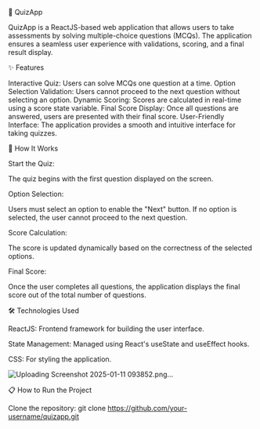 🎯 QuizApp

QuizApp is a ReactJS-based web application that allows users to take assessments by solving multiple-choice questions (MCQs). The application ensures a seamless user experience with validations, scoring, and a final result display.

✨ Features

Interactive Quiz:
Users can solve MCQs one question at a time.
Option Selection Validation:
Users cannot proceed to the next question without selecting an option.
Dynamic Scoring:
Scores are calculated in real-time using a score state variable.
Final Score Display:
Once all questions are answered, users are presented with their final score.
User-Friendly Interface: 
The application provides a smooth and intuitive interface for taking quizzes.

🚀 How It Works

Start the Quiz:

The quiz begins with the first question displayed on the screen.

Option Selection:

Users must select an option to enable the "Next" button.
If no option is selected, the user cannot proceed to the next question.

Score Calculation:

The score is updated dynamically based on the correctness of the selected options.

Final Score:

Once the user completes all questions, the application displays the final score out of the total number of questions.

🛠️ Technologies Used

ReactJS: Frontend framework for building the user interface.

State Management: Managed using React's useState and useEffect hooks.

CSS: For styling the application.

![Uploading Screenshot 2025-01-11 093852.png…]()


📋 How to Run the Project

Clone the repository:
git clone https://github.com/your-username/quizapp.git



